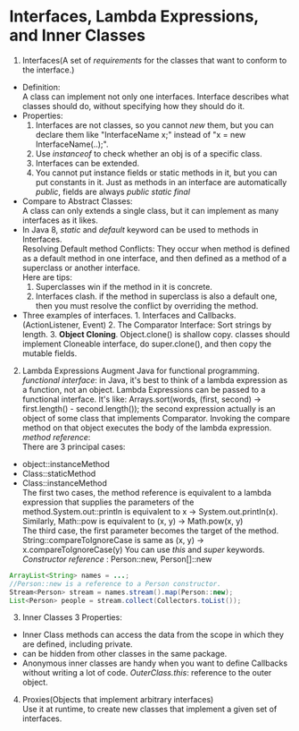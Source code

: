 # Interfaces, Lambda Expressions, and Inner Classes
1. Interfaces(A set of *requirements* for the classes that want to conform to the interface.)   
  + Definition:  
  A class can implement not only one interfaces. Interface describes what classes should do, without specifying how they should do it.  
  + Properties:  
    1. Interfaces are not classes, so you cannot *new* them, but you can declare them like "InterfaceName x;" instead of "x = new InterfaceName(..);".  
    2. Use *instanceof* to check whether an obj is of a specific class.  
    3. Interfaces can be extended.  
    4. You cannot put instance fields or static methods in it, but you can put constants in it. Just as methods in an interface are automatically *public*, fields are always *public static final*
  + Compare to Abstract Classes:  
      A class can only extends a single class, but it can implement as many interfaces as it likes.
  + In Java 8, *static* and *default* keyword can be used to methods in Interfaces.  
  Resolving Default method Conflicts:
  They occur when method is defined as a default method in one interface, and then defined as a method of a superclass or another interface.  
  Here are tips:
    1. Superclasses win if the method in it is concrete.  
    2. Interfaces clash. if the method in superclass is also a default one, then you must resolve the conflict by overriding the method.  
  +  Three examples of interfaces.
    1. Interfaces and Callbacks.(ActionListener, Event)
    2. The Comparator Interface: Sort strings by length.
    3. **Object Cloning**. Object.clone() is shallow copy. classes should implement Cloneable interface, do super.clone(), and then copy the mutable fields.  
2. Lambda Expressions
Augment Java for functional programming.  
*functional interface*: in Java, it's best to think of a lambda expression as a function, not an object. Lambda Expressions can be passed to a functional interface. It's like: Arrays.sort(words, (first, second) -> first.length() - second.length()); the second expression actually is an object of some class that implements Comparator<String>. Invoking the compare method on that object executes the body of the lambda expression.  
*method reference*:  
There are 3 principal cases:   
  + object::instanceMethod
  + Class::staticMethod
  + Class::instanceMethod  
  The first two cases, the method reference is equivalent to a lambda expression that supplies the parameters of the method.System.out::println is equivalent to x -> System.out.println(x). Similarly, Math::pow is equivalent to (x, y) -> Math.pow(x, y)  
  The third case, the first parameter becomes the target of the method. String::compareToIgnoreCase is same as (x, y) -> x.compareToIgnoreCase(y)
  You can use *this* and *super* keywords.
*Constructor reference* : Person::new, Person[]::new
```java
ArrayList<String> names = ...;
//Person::new is a reference to a Person constructor.
Stream<Person> stream = names.stream().map(Person::new);
List<Person> people = stream.collect(Collectors.toList());
```
3. Inner Classes
3 Properties:
  + Inner Class methods can access the data from the scope in which they are defined, including private.
  + can be hidden from other classes in the same package.
  + Anonymous inner classes are handy when you want to define Callbacks without writing a lot of code.
*OuterClass.this*: reference to the outer object.  

4. Proxies(Objects that implement arbitrary interfaces)  
Use it at runtime, to create new classes that implement a given set of interfaces.  
